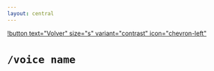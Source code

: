 ```yaml
---
layout: central
---
```


[!button text="Volver" size="s" variant="contrast" icon="chevron-left"](../voice.md)
# `/voice name`